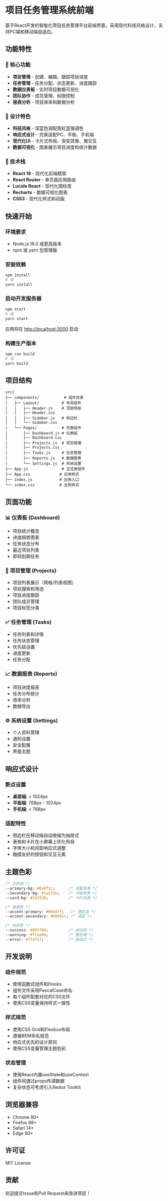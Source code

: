 # 项目任务管理系统前端

基于React开发的智能化项目任务管理平台前端界面，采用现代科技风格设计，支持PC端和移动端自适应。

## 功能特性

### 🚀 核心功能
- **项目管理** - 创建、编辑、跟踪项目进度
- **任务管理** - 任务分配、状态更新、进度跟踪  
- **数据仪表板** - 实时项目数据可视化
- **团队协作** - 成员管理、权限控制
- **报表分析** - 项目效率和数据分析

### 🎨 设计特色
- **科技风格** - 深蓝色调配霓虹蓝强调色
- **响应式设计** - 完美适配PC、平板、手机端
- **现代化UI** - 卡片式布局、渐变效果、微交互
- **数据可视化** - 图表展示项目进度和统计数据

### 📱 技术栈
- **React 18** - 现代化前端框架
- **React Router** - 单页面应用路由
- **Lucide React** - 现代化图标库
- **Recharts** - 数据可视化图表
- **CSS3** - 现代化样式和动画

## 快速开始

### 环境要求
- Node.js 16.0 或更高版本
- npm 或 yarn 包管理器

### 安装依赖
```bash
npm install
# 或
yarn install
```

### 启动开发服务器
```bash
npm start
# 或
yarn start
```

应用将在 [http://localhost:3000](http://localhost:3000) 启动

### 构建生产版本
```bash
npm run build
# 或
yarn build
```

## 项目结构

```
src/
├── components/           # 组件目录
│   ├── Layout/          # 布局组件
│   │   ├── Header.js    # 顶部导航
│   │   ├── Header.css
│   │   ├── Sidebar.js   # 侧边栏
│   │   └── Sidebar.css
│   └── Pages/           # 页面组件
│       ├── Dashboard.js # 仪表板
│       ├── Dashboard.css
│       ├── Projects.js  # 项目管理
│       ├── Projects.css
│       ├── Tasks.js     # 任务管理
│       ├── Reports.js   # 数据报表
│       └── Settings.js  # 系统设置
├── App.js               # 主应用组件
├── App.css             # 应用样式
├── index.js            # 应用入口
└── index.css           # 全局样式
```

## 页面功能

### 📊 仪表板 (Dashboard)
- 项目统计概览
- 进度趋势图表
- 任务状态分布
- 最近项目列表
- 即将到期任务

### 📁 项目管理 (Projects)
- 项目列表展示（网格/列表视图）
- 项目搜索和筛选
- 项目进度跟踪
- 团队成员管理
- 项目标签分类

### ✅ 任务管理 (Tasks)
- 任务列表和详情
- 任务状态管理
- 优先级设置
- 进度更新
- 任务分配

### 📈 数据报表 (Reports)
- 项目进度报表
- 任务分布统计
- 效率分析
- 数据导出

### ⚙️ 系统设置 (Settings)
- 个人资料管理
- 通知设置
- 安全配置
- 界面主题

## 响应式设计

### 断点设置
- **桌面端**: > 1024px
- **平板端**: 768px - 1024px  
- **手机端**: < 768px

### 适配特性
- 侧边栏在移动端自动收缩为抽屉式
- 表格和卡片在小屏幕上优化布局
- 字体大小和间距响应式调整
- 触摸友好的按钮和交互元素

## 主题色彩

```css
/* 主色调 */
--primary-bg: #0a0f1c;      /* 深蓝背景 */
--secondary-bg: #1a1f2e;    /* 次级背景 */
--card-bg: #242938;         /* 卡片背景 */

/* 强调色 */
--accent-primary: #00d4ff;   /* 霓虹蓝 */
--accent-secondary: #0099cc; /* 深蓝 */

/* 状态色 */
--success: #00ff88;         /* 成功绿 */
--warning: #ffaa00;         /* 警告橙 */
--error: #ff4757;           /* 错误红 */
```

## 开发说明

### 组件规范
- 使用函数式组件和Hooks
- 组件文件采用PascalCase命名
- 每个组件配套对应的CSS文件
- 使用CSS变量保持样式一致性

### 样式规范
- 使用CSS Grid和Flexbox布局
- 遵循BEM命名规范
- 响应式优先的设计原则
- 使用CSS变量管理主题色彩

### 状态管理
- 使用React内置useState和useContext
- 组件间通过props传递数据
- 复杂状态可考虑引入Redux Toolkit

## 浏览器兼容

- Chrome 90+
- Firefox 88+
- Safari 14+
- Edge 90+

## 许可证

MIT License

## 贡献

欢迎提交Issue和Pull Request来改进项目！
